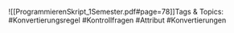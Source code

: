 
![[ProgrammierenSkript_1Semester.pdf#page=78]]Tags & Topics:
   #Konvertierungsregel
   #Kontrollfragen
   #Attribut
   #Konvertierungen